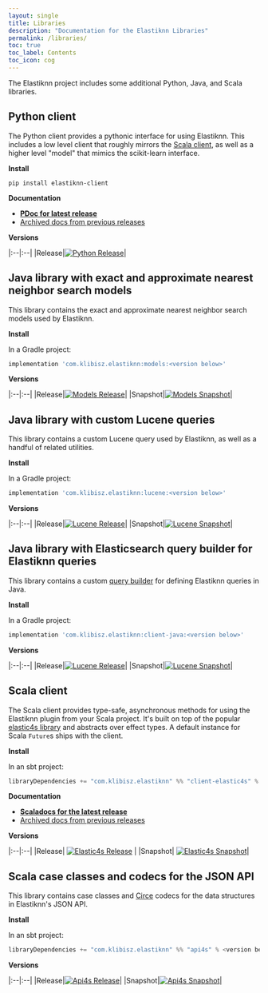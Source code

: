 ```yaml
---
layout: single
title: Libraries
description: "Documentation for the Elastiknn Libraries"
permalink: /libraries/
toc: true
toc_label: Contents
toc_icon: cog
---
```


The Elastiknn project includes some additional Python, Java, and Scala libraries.

## Python client


The Python client provides a pythonic interface for using Elastiknn.
This includes a low level client that roughly mirrors the [Scala client](/scala-client), as well as a higher level "model" that mimics the scikit-learn interface.

**Install**

`pip install elastiknn-client`

**Documentation**

- **<a href="/docs/pdoc" target="_blank">PDoc for latest release</a>**
- <a href="https://archive.elastiknn.com" target="_blank">Archived docs from previous releases</a>

**Versions**

|:--|:--|
|Release|[![Python Release][Badge-Python-Release]][Link-Python-Release]|

## Java library with exact and approximate nearest neighbor search models

This library contains the exact and approximate nearest neighbor search models used by Elastiknn.

**Install**

In a Gradle project:

```groovy
implementation 'com.klibisz.elastiknn:models:<version below>'
```

**Versions**

|:--|:--|
|Release|[![Models Release][Badge-Models-Release]][Link-Models-Release]|
|Snapshot|[![Models Snapshot][Badge-Models-Snapshot]][Link-Models-Snapshot]|


## Java library with custom Lucene queries

This library contains a custom Lucene query used by Elastiknn, as well as a handful of related utilities.

**Install**

In a Gradle project:

```groovy
implementation 'com.klibisz.elastiknn:lucene:<version below>'
```

**Versions**

|:--|:--|
|Release|[![Lucene Release][Badge-Lucene-Release]][Link-Lucene-Release]|
|Snapshot|[![Lucene Snapshot][Badge-Lucene-Snapshot]][Link-Lucene-Snapshot]|

## Java library with Elasticsearch query builder for Elastiknn queries

This library contains a custom [query builder](https://www.elastic.co/guide/en/elasticsearch/client/java-rest/current/java-rest-high-query-builders.html)
for defining Elastiknn queries in Java.

**Install**

In a Gradle project:

```groovy
implementation 'com.klibisz.elastiknn:client-java:<version below>'
```

**Versions**

|:--|:--|
|Release|[![Lucene Release][Badge-Java-Client-Release]][Link-Java-Client-Release]|
|Snapshot|[![Lucene Snapshot][Badge-Java-Client-Snapshot]][Link-Java-Client-Snapshot]|

## Scala client

The Scala client provides type-safe, asynchronous methods for using the Elastiknn plugin from your Scala project.
It's built on top of the popular [elastic4s library](https://github.com/sksamuel/elastic4s) and abstracts over effect types.
A default instance for Scala `Future`s ships with the client.

**Install**

In an sbt project:

```scala
libraryDependencies += "com.klibisz.elastiknn" %% "client-elastic4s" % <version below>
```

**Documentation**

- **<a href="/docs/scaladoc/com/klibisz/elastiknn/client/" target="_blank">Scaladocs for the latest release</a>**
- <a href="https://archive.elastiknn.com" target="_blank">Archived docs from previous releases</a>

**Versions**

|:--|:--|
|Release| [![Elastic4s Release][Badge-Elastic4s-Release]][Link-Elastic4s-Release] | 
|Snapshot| [![Elastic4s Snapshot][Badge-Elastic4s-Snapshot]][Link-Elastic4s-Snapshot]|

## Scala case classes and codecs for the JSON API

This library contains case classes and [Circe](https://github.com/circe/circe) codecs for the data structures in Elastiknn's JSON API.

**Install**

In an sbt project:

```scala
libraryDependencies += "com.klibisz.elastiknn" %% "api4s" % <version below>
```

**Versions**

|:--|:--|
|Release|[![Api4s Release][Badge-Api4s-Release]][Link-Api4s-Release]|
|Snapshot|[![Api4s Snapshot][Badge-Api4s-Snapshot]][Link-Api4s-Snapshot]|


<!-- Links -->

[Link-Github-CI]: https://github.com/alexklibisz/elastiknn/actions?query=workflow%3ACI
[Badge-Github-CI]: https://img.shields.io/github/workflow/status/alexklibisz/elastiknn/CI?style=for-the-badge "Github CI Workflow"

[Link-Github-Release]: https://github.com/alexklibisz/elastiknn/actions?query=workflow%3ARelease
[Badge-Github-Release]: https://img.shields.io/github/workflow/status/alexklibisz/elastiknn/Release?style=for-the-badge "Github Release Workflow"

[Link-Plugin-Release]: https://github.com/alexklibisz/elastiknn/releases/latest
[Badge-Plugin-Release]: https://img.shields.io/github/v/release/alexklibisz/elastiknn?style=flat-square "Plugin Release"
[Link-Plugin-Snapshot]: https://github.com/alexklibisz/elastiknn/releases
[Badge-Plugin-Snapshot]: https://img.shields.io/github/v/release/alexklibisz/elastiknn?include_prereleases&style=flat-square "Plugin Snapshot"

[Link-Python-Release]: https://pypi.org/project/elastiknn-client/
[Badge-Python-Release]: https://img.shields.io/pypi/v/elastiknn-client?style=flat-square "Python Release"

[Badge-Models-Release]: https://img.shields.io/nexus/r/com.klibisz.elastiknn/models?server=http%3A%2F%2Foss.sonatype.org&style=flat-square "models release"
[Badge-Models-Snapshot]: https://img.shields.io/nexus/s/com.klibisz.elastiknn/models?server=http%3A%2F%2Foss.sonatype.org&style=flat-square "models snapshot"
[Link-Models-Release]: https://search.maven.org/artifact/com.klibisz.elastiknn/models
[Link-Models-Snapshot]: https://oss.sonatype.org/#nexus-search;gav~com.klibisz.elastiknn~models~~~

[Badge-Lucene-Release]: https://img.shields.io/nexus/r/com.klibisz.elastiknn/lucene?server=http%3A%2F%2Foss.sonatype.org&style=flat-square "lucene release"
[Badge-Lucene-Snapshot]: https://img.shields.io/nexus/s/com.klibisz.elastiknn/lucene?server=http%3A%2F%2Foss.sonatype.org&style=flat-square "lucene snapshot"
[Link-Lucene-Release]: https://search.maven.org/artifact/com.klibisz.elastiknn/lucene
[Link-Lucene-Snapshot]: https://oss.sonatype.org/#nexus-search;gav~com.klibisz.elastiknn~lucene~~~

[Badge-Java-Client-Release]: https://img.shields.io/nexus/r/com.klibisz.elastiknn/client-java?server=http%3A%2F%2Foss.sonatype.org&style=flat-square "lucene release"
[Badge-Java-Client-Snapshot]: https://img.shields.io/nexus/s/com.klibisz.elastiknn/client-java?server=http%3A%2F%2Foss.sonatype.org&style=flat-square "lucene snapshot"
[Link-Java-Client-Release]: https://search.maven.org/artifact/com.klibisz.elastiknn/client-java
[Link-Java-Client-Snapshot]: https://oss.sonatype.org/#nexus-search;gav~com.klibisz.elastiknn~client-java~~~

[Badge-Api4s-Release]: https://img.shields.io/nexus/r/com.klibisz.elastiknn/api4s_2.12?server=http%3A%2F%2Foss.sonatype.org&style=flat-square "api4s_2.12 release"
[Badge-Api4s-Snapshot]: https://img.shields.io/nexus/s/com.klibisz.elastiknn/api4s_2.12?server=http%3A%2F%2Foss.sonatype.org&style=flat-square "api4s_2.12 snapshot"
[Link-Api4s-Release]: https://search.maven.org/artifact/com.klibisz.elastiknn/api4s_2.12
[Link-Api4s-Snapshot]: https://oss.sonatype.org/#nexus-search;gav~com.klibisz.elastiknn~api4s_2.12~~~

[Badge-Elastic4s-Release]: https://img.shields.io/nexus/r/com.klibisz.elastiknn/client-elastic4s_2.12?server=http%3A%2F%2Foss.sonatype.org&style=flat-square "client-elastic4s_2.12 release"
[Badge-Elastic4s-Snapshot]: https://img.shields.io/nexus/s/com.klibisz.elastiknn/client-elastic4s_2.12?server=http%3A%2F%2Foss.sonatype.org&style=flat-square "client-elastic4s_2.12 snapshot"
[Link-Elastic4s-Release]: https://search.maven.org/artifact/com.klibisz.elastiknn/client-elastic4s_2.12
[Link-Elastic4s-Snapshot]: https://oss.sonatype.org/#nexus-search;gav~com.klibisz.elastiknn~client-elastic4s_2.12~~~
